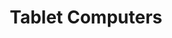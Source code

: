 ---
title: "Tablet Computers"

categories: ['']

tags: ['Tablet', 'Computers']

arwords: 'الحاسبات اللّوحية'

arexps: []

enwords: ['Tablet Computers']

enexps: []

arlexicons: 'ح'

enlexicons: 'T'

authors: ['Ruqayya Roshdy']

translators: ['X']

citations: 'تطبيقات أساسية في المعالجة الآلية للغة العربية'

sources: 'مركز الملك عبدالله بن عبدالعزيز الدولي لخدمة اللغة العربية'

slug: ""
---